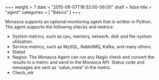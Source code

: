 +++
weight = 7
date = "2015-08-07T18:32:00-06:00"
draft = false
title = "agent"
categories = [ "Basics" ]
+++

Monasca supports an optional monitoring agent that is written in Python. <!--more--> The agent supports the following checks and metrics:

- System metrics, such as cpu, memory, network, disk and file-system utilization.
- Service metrics, such as MySQL, RabbitMQ, Kafka, and many others.
- Statsd
- Nagios: The Monasca Agent can run any Nagio check and convert the results to a metric and send to the Monasca API. Status code and messages are sent as 'value_meta" in the metric.
- Check_mk
